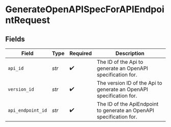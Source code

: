 # GenerateOpenAPISpecForAPIEndpointRequest


## Fields

| Field                                                               | Type                                                                | Required                                                            | Description                                                         |
| ------------------------------------------------------------------- | ------------------------------------------------------------------- | ------------------------------------------------------------------- | ------------------------------------------------------------------- |
| `api_id`                                                            | *str*                                                               | :heavy_check_mark:                                                  | The ID of the Api to generate an OpenAPI specification for.         |
| `version_id`                                                        | *str*                                                               | :heavy_check_mark:                                                  | The version ID of the Api to generate an OpenAPI specification for. |
| `api_endpoint_id`                                                   | *str*                                                               | :heavy_check_mark:                                                  | The ID of the ApiEndpoint to generate an OpenAPI specification for. |